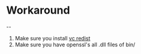 # Workaround

--

1. Make sure you install [vc redist](https://aka.ms/vs/17/release/vc_redist.x64.exe)
2. Make sure you have openssl's all .dll files of bin/